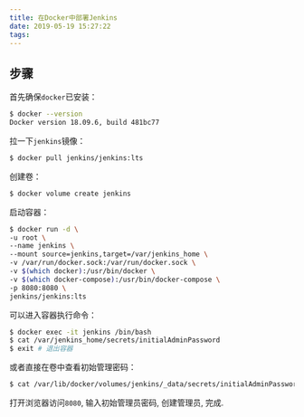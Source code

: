```yaml
---
title: 在Docker中部署Jenkins
date: 2019-05-19 15:27:22
tags:
---
```


## 步骤

首先确保`docker`已安装：

```bash
$ docker --version
Docker version 18.09.6, build 481bc77
```

拉一下`jenkins`镜像：

```bash
$ docker pull jenkins/jenkins:lts
```

创建卷：

```bash
$ docker volume create jenkins
```

启动容器：

```bash
$ docker run -d \
-u root \
--name jenkins \
--mount source=jenkins,target=/var/jenkins_home \
-v /var/run/docker.sock:/var/run/docker.sock \
-v $(which docker):/usr/bin/docker \
-v $(which docker-compose):/usr/bin/docker-compose \
-p 8080:8080 \
jenkins/jenkins:lts
```

可以进入容器执行命令：

```bash
$ docker exec -it jenkins /bin/bash
$ cat /var/jenkins_home/secrets/initialAdminPassword
$ exit # 退出容器
```

或者直接在卷中查看初始管理密码：

```bash
$ cat /var/lib/docker/volumes/jenkins/_data/secrets/initialAdminPassword
```

打开浏览器访问`8080`, 输入初始管理员密码, 创建管理员, 完成.
